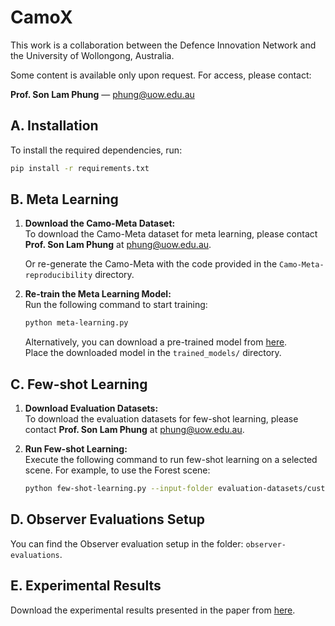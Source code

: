 
# CamoX

This work is a collaboration between the Defence Innovation Network and the University of Wollongong, Australia.  

Some content is available only upon request. For access, please contact:  

**Prof. Son Lam Phung** — [phung@uow.edu.au](mailto:phung@uow.edu.au)

## A. Installation

To install the required dependencies, run:

```bash
pip install -r requirements.txt
```

## B. Meta Learning

1. **Download the Camo-Meta Dataset:**  
   To download the Camo-Meta dataset for meta learning, please contact **Prof. Son Lam Phung** at [phung@uow.edu.au](mailto:phung@uow.edu.au).

   Or re-generate the Camo-Meta with the code provided in the `Camo-Meta-reproducibility` directory.
   
1. **Re-train the Meta Learning Model:**  
   Run the following command to start training:

   ```bash
   python meta-learning.py
   ```

   Alternatively, you can download a pre-trained model from [here](https://uowmailedu-my.sharepoint.com/:u:/g/personal/ttpn997_uowmail_edu_au/EYDwMNusqgRKq29ICeSs6jABFQRxMfR7j1WMGBjNz6jJTA?e=8DLFVl).  
   Place the downloaded model in the `trained_models/` directory.

## C. Few-shot Learning

1. **Download Evaluation Datasets:**  
   To download the evaluation datasets for few-shot learning, please contact **Prof. Son Lam Phung** at [phung@uow.edu.au](mailto:phung@uow.edu.au).

2. **Run Few-shot Learning:**  
   Execute the following command to run few-shot learning on a selected scene. For example, to use the Forest scene:

   ```bash
   python few-shot-learning.py --input-folder evaluation-datasets/custom-dataset/forest
   ```

## D. Observer Evaluations Setup
   You can find the Observer evaluation setup in the folder: `observer-evaluations`.

## E. Experimental Results

   Download the experimental results presented in the paper from [here](https://uowmailedu-my.sharepoint.com/:u:/g/personal/ttpn997_uowmail_edu_au/EaNjxqNJHy9In1jvPD0bENAB3yvtKyw6jzdciwjWVpOGAA?e=2p0dJE).
